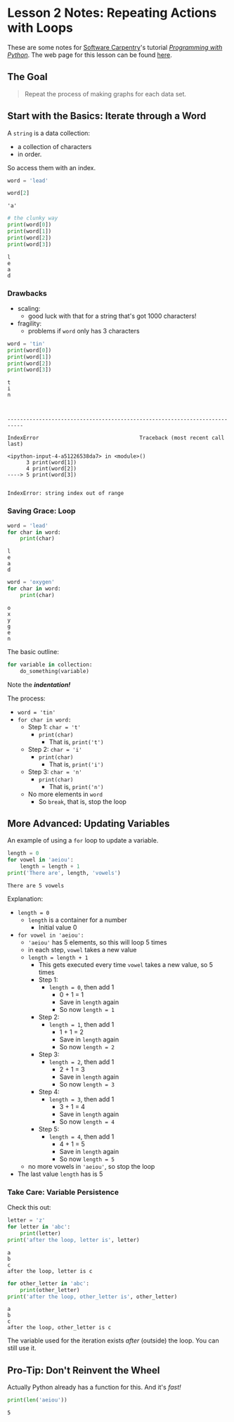 
# Lesson 2 Notes: Repeating Actions with Loops

These are some notes for [Software Carpentry](https://software-carpentry.org/)'s tutorial [*Programming with Python*](http://swcarpentry.github.io/python-novice-inflammation/).  The web page for this lesson can be found [here](http://swcarpentry.github.io/python-novice-inflammation/02-loop/).

## The Goal

> Repeat the process of making graphs for each data set.

## Start with the Basics: Iterate through a Word

A `string` is a data collection:

* a collection of characters
* in order.

So access them with an index.


```python
word = 'lead'
```


```python
word[2]
```




    'a'




```python
# the clunky way
print(word[0])
print(word[1])
print(word[2])
print(word[3])
```

    l
    e
    a
    d


### Drawbacks

* scaling:
    * good luck with that for a string that's got 1000 characters!
* fragility:
    * problems if `word` only has 3 characters


```python
word = 'tin'
print(word[0])
print(word[1])
print(word[2])
print(word[3])
```

    t
    i
    n



    ---------------------------------------------------------------------------

    IndexError                                Traceback (most recent call last)

    <ipython-input-4-a51226538da7> in <module>()
          3 print(word[1])
          4 print(word[2])
    ----> 5 print(word[3])
    

    IndexError: string index out of range


### Saving Grace: Loop


```python
word = 'lead'
for char in word:
    print(char)
```

    l
    e
    a
    d



```python
word = 'oxygen'
for char in word:
    print(char)
```

    o
    x
    y
    g
    e
    n


The basic outline:

```python
for variable in collection:
    do_something(variable)
```

Note the ***indentation!***

The process:

* `word = 'tin'`
* `for char in word:`
    * Step 1: `char = 't'`
        * `print(char)`
            * That is, `print('t')`
    * Step 2: `char = 'i'`
        * `print(char)`
            * That is, `print('i')`
    * Step 3: `char = 'n'`
        * `print(char)`
            * That is, `print('n')`
    * No more elements in `word`
        * So `break`, that is, stop the loop

## More Advanced: Updating Variables

An example of using a `for` loop to update a variable.


```python
length = 0
for vowel in 'aeiou':
    length = length + 1
print('There are', length, 'vowels')
```

    There are 5 vowels


Explanation:

* `length = 0`
    * `length` is a container for a number
        * Initial value 0
* `for vowel in 'aeiou':`
    * `'aeiou'` has 5 elements, so this will loop 5 times
    * in each step, `vowel` takes a new value
    * `length = length + 1`
        * This gets executed every time `vowel` takes a new value, so 5 times
        * Step 1:
            * `length = 0`, then add 1
                * 0 + 1 = 1
                * Save in `length` again
                * So now `length = 1`
        * Step 2:
            * `length = 1`, then add 1
                * 1 + 1 = 2
                * Save in `length` again
                * So now `length = 2`
        * Step 3:
            * `length = 2`, then add 1
                * 2 + 1 = 3
                * Save in `length` again
                * So now `length = 3`
        * Step 4:
            * `length = 3`, then add 1
                * 3 + 1 = 4
                * Save in `length` again
                * So now `length = 4`
        * Step 5:
            * `length = 4`, then add 1
                * 4 + 1 = 5
                * Save in `length` again
                * So now `length = 5`
    * no more vowels in `'aeiou'`, so stop the loop
* The last value `length` has is 5


### Take Care: Variable Persistence

Check this out:


```python
letter = 'z'
for letter in 'abc':
    print(letter)
print('after the loop, letter is', letter)
```

    a
    b
    c
    after the loop, letter is c



```python
for other_letter in 'abc':
    print(other_letter)
print('after the loop, other_letter is', other_letter)
```

    a
    b
    c
    after the loop, other_letter is c


The variable used for the iteration exists *after* (outside) the loop.  You can still use it.

## Pro-Tip: Don't Reinvent the Wheel

Actually Python already has a function for this.  And it's *fast!*


```python
print(len('aeiou'))
```

    5



```python

```
